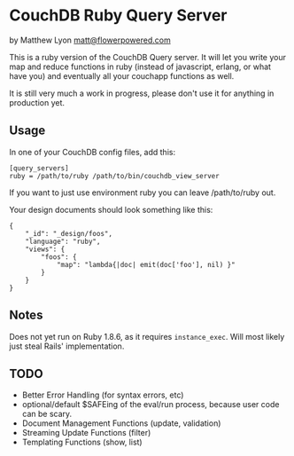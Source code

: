 # CouchDB Ruby Query Server

by Matthew Lyon <matt@flowerpowered.com>

This is a ruby version of the CouchDB Query server. It will let you write your map and reduce functions in ruby (instead of javascript, erlang, or what have you) and eventually all your couchapp functions as well.

It is still very much a work in progress, please don't use it for anything in production yet. 

## Usage

In one of your CouchDB config files, add this:

    [query_servers]
    ruby = /path/to/ruby /path/to/bin/couchdb_view_server

If you want to just use environment ruby you can leave /path/to/ruby out.

Your design documents should look something like this:

    {
        "_id": "_design/foos",
        "language": "ruby",
        "views": {
            "foos": {
                "map": "lambda{|doc| emit(doc['foo'], nil) }"
            }
        }
    }

## Notes

Does not yet run on Ruby 1.8.6, as it requires `instance_exec`. Will most likely just steal Rails' implementation.

## TODO

* Better Error Handling (for syntax errors, etc)
* optional/default $SAFEing of the eval/run process, because user code can be scary.
* Document Management Functions (update, validation)
* Streaming Update Functions (filter)
* Templating Functions (show, list)